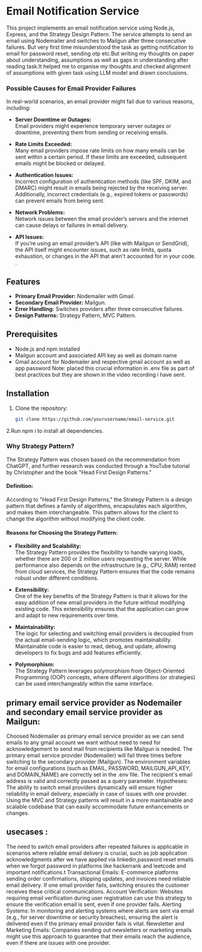 # Email Notification Service

This project implements an email notification service using Node.js, Express, and the Strategy Design Pattern. The service attempts to send an email using Nodemailer and switches to Mailgun after three consecutive failures.
But very first time misunderstood the task as getting notification to email for password reset, sending otp etc.But writing my thoughts on paper about understanding, assumptions as well as gaps in understanding after reading task.It helped me to organise my thoughts and checked alignment of assumptions with given task using LLM model and drawn conclusions.
### Possible Causes for Email Provider Failures

In real-world scenarios, an email provider might fail due to various reasons, including:

- **Server Downtime or Outages:**  
  Email providers might experience temporary server outages or downtime, preventing them from sending or receiving emails.

- **Rate Limits Exceeded:**  
  Many email providers impose rate limits on how many emails can be sent within a certain period. If these limits are exceeded, subsequent emails might be blocked or delayed.

- **Authentication Issues:**  
  Incorrect configuration of authentication methods (like SPF, DKIM, and DMARC) might result in emails being rejected by the receiving server. Additionally, incorrect credentials (e.g., expired tokens or passwords) can prevent emails from being sent.

- **Network Problems:**  
  Network issues between the email provider’s servers and the internet can cause delays or failures in email delivery.

- **API Issues:**  
  If you’re using an email provider’s API (like with Mailgun or SendGrid), the API itself might encounter issues, such as rate limits, quota exhaustion, or changes in the API that aren't accounted for in your code.
. 
## Features

- **Primary Email Provider:** Nodemailer with Gmail.
- **Secondary Email Provider:** Mailgun.
- **Error Handling:** Switches providers after three consecutive failures.
- **Design Patterns:** Strategy Pattern, MVC Pattern.

## Prerequisites

- Node.js and npm installed
- Mailgun account and associated API key as well as domain name
- Gmail account for Nodemailer and respective gmail account as well as app password
Note: placed this crucial information in .env file as part of best practices but they are shown in the video recording i have sent.

## Installation

1. Clone the repository:
   ```bash
   git clone https://github.com/yourusername/email-service.git
2.Run npm i to install all dependencies.
### Why Strategy Pattern?

The Strategy Pattern was chosen based on the recommendation from ChatGPT, and further research was conducted through a YouTube tutorial by Christopher and the book "Head First Design Patterns."

#### Definition:
According to "Head First Design Patterns," the Strategy Pattern is a design pattern that defines a family of algorithms, encapsulates each algorithm, and makes them interchangeable. This pattern allows for the client to change the algorithm without modifying the client code.

#### Reasons for Choosing the Strategy Pattern:
- **Flexibility and Scalability:**  
  The Strategy Pattern provides the flexibility to handle varying loads, whether there are 200 or 2 million users requesting the server. While performance also depends on the infrastructure (e.g., CPU, RAM) rented from cloud services, the Strategy Pattern ensures that the code remains robust under different conditions.

- **Extensibility:**  
  One of the key benefits of the Strategy Pattern is that it allows for the easy addition of new email providers in the future without modifying existing code. This extensibility ensures that the application can grow and adapt to new requirements over time.

- **Maintainability:**  
  The logic for selecting and switching email providers is decoupled from the actual email-sending logic, which promotes maintainability. Maintainable code is easier to read, debug, and update, allowing developers to fix bugs and add features efficiently.

- **Polymorphism:**  
  The Strategy Pattern leverages polymorphism from Object-Oriented Programming (OOP) concepts, where different algorithms (or strategies) can be used interchangeably within the same interface.

## primary email service provider as Nodemailer and secondary email service provider as Mailgun:
Choosed Nodemailer as primary email service provider as we can send emails  to any gmail account we want without need to need for acknowledgement to send mail from recipients like Mailgun is needed.
The primary email service provider (Nodemailer) will fail three times before switching to the secondary provider (Mailgun).
The environment variables for email configurations (such as EMAIL, PASSWORD, MAILGUN_API_KEY, and DOMAIN_NAME) are correctly set in the .env file.
The recipient's email address is valid and correctly passed as a query parameter.
Hypotheses:
The ability to switch email providers dynamically will ensure higher reliability in email delivery, especially in case of issues with one provider.
Using the MVC and Strategy patterns will result in a more maintainable and scalable codebase that can easily accommodate future enhancements or changes.

## usecases :
The need to switch email providers after repeated failures is applicable in scenarios where reliable email delivery is crucial, such as job application acknowledgments after we have applied
via linkedin,password reset emails when we forgot password in platforms like hackerrank and leetcode and important notifications.t
Transactional Emails: E-commerce platforms sending order confirmations, shipping updates, and invoices need reliable email delivery. If one email provider fails, switching ensures the customer 
receives these critical communications.
Account Verification: Websites requiring email verification during user registration can use this strategy to ensure the verification email is sent, even if one provider fails.
Alerting Systems: In monitoring and alerting systems where alerts are sent via email (e.g., for server downtime or security breaches), ensuring the alert is delivered even if the primary email provider
fails is vital.
Newsletter and Marketing Emails: Companies sending out newsletters or marketing emails might use this approach to guarantee that their emails reach the audience, even if there are issues with one provider.
